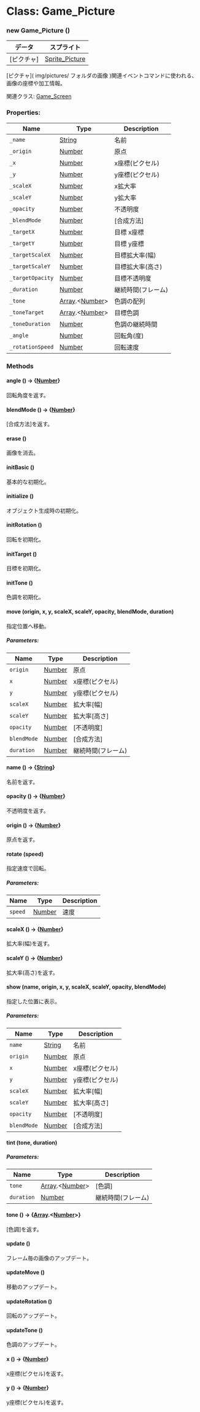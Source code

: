 # Class: Game_Picture

### new Game_Picture ()

| データ | スプライト |
| --- | --- |
| [ピクチャ] | [Sprite_Picture](Sprite_Picture.md) |

[ピクチャ]\( img/pictures/ フォルダの画像 )関連イベントコマンドに使われる、画像の座標や加工情報。

関連クラス: [Game_Screen](Game_Screen.md)


### Properties:

| Name | Type | Description |
| --- | --- | --- |
| `_name` | [String](String.md) | 名前 |
| `_origin` | [Number](Number.md) | 原点 |
| `_x` | [Number](Number.md) | x座標(ピクセル) |
| `_y` | [Number](Number.md) | y座標(ピクセル) |
| `_scaleX` | [Number](Number.md) | x拡大率 |
| `_scaleY` | [Number](Number.md) | y拡大率 |
| `_opacity` | [Number](Number.md) | 不透明度 |
| `_blendMode` | [Number](Number.md) | [合成方法] |
| `_targetX` | [Number](Number.md) | 目標 x座標 |
| `_targetY` | [Number](Number.md) | 目標 y座標 |
| `_targetScaleX` | [Number](Number.md) | 目標拡大率(幅) |
| `_targetScaleY` | [Number](Number.md) | 目標拡大率(高さ) |
| `_targetOpacity` | [Number](Number.md) | 目標不透明度 |
| `_duration` | [Number](Number.md) | 継続時間(フレーム) |
| `_tone` | [Array](Array.md).&lt;[Number](Number.md)&gt; | 色調の配列 |
| `_toneTarget` | [Array](Array.md).&lt;[Number](Number.md)&gt; | 目標色調 |
| `_toneDuration` | [Number](Number.md) | 色調の継続時間 |
| `_angle` | [Number](Number.md) | 回転角(度) |
| `_rotationSpeed` | [Number](Number.md) | 回転速度 |


### Methods

#### angle () → {[Number](Number.md)}
回転角度を返す。


#### blendMode () → {[Number](Number.md)}
[合成方法]を返す。


#### erase ()
画像を消去。


#### initBasic ()
基本的な初期化。


#### initialize ()
オブジェクト生成時の初期化。


#### initRotation ()
回転を初期化。


#### initTarget ()
目標を初期化。


#### initTone ()
色調を初期化。


#### move (origin, x, y, scaleX, scaleY, opacity, blendMode, duration)
指定位置へ移動。

##### Parameters:

| Name | Type | Description |
| --- | --- | --- |
| `origin` | [Number](Number.md) | 原点 |
| `x` | [Number](Number.md) | x座標(ピクセル) |
| `y` | [Number](Number.md) | y座標(ピクセル) |
| `scaleX` | [Number](Number.md) | 拡大率[幅] |
| `scaleY` | [Number](Number.md) | 拡大率[高さ] |
| `opacity` | [Number](Number.md) | [不透明度] |
| `blendMode` | [Number](Number.md) | [合成方法] |
| `duration` | [Number](Number.md) | 継続時間(フレーム) |


#### name () → {[String](String.md)}
名前を返す。


#### opacity () → {[Number](Number.md)}
不透明度を返す。


#### origin () → {[Number](Number.md)}
原点を返す。


#### rotate (speed)
指定速度で回転。

##### Parameters:

| Name | Type | Description |
| --- | --- | --- |
| `speed` | [Number](Number.md) | 速度 |


#### scaleX () → {[Number](Number.md)}
拡大率(幅)を返す。


#### scaleY () → {[Number](Number.md)}
拡大率(高さ)を返す。


#### show (name, origin, x, y, scaleX, scaleY, opacity, blendMode)
指定した位置に表示。

##### Parameters:

| Name | Type | Description |
| --- | --- | --- |
| `name` | [String](String.md) | 名前 |
| `origin` | [Number](Number.md) | 原点 |
| `x` | [Number](Number.md) | x座標(ピクセル) |
| `y` | [Number](Number.md) | y座標(ピクセル) |
| `scaleX` | [Number](Number.md) | 拡大率[幅] |
| `scaleY` | [Number](Number.md) | 拡大率[高さ] |
| `opacity` | [Number](Number.md) | [不透明度] |
| `blendMode` | [Number](Number.md) | [合成方法] |


#### tint (tone, duration)

##### Parameters:

| Name | Type | Description |
| --- | --- | --- |
| `tone` | [Array](Array.md).<[Number](Number.md)> | [色調] |
| `duration` | [Number](Number.md) | 継続時間(フレーム) |


#### tone () → {[Array](Array.md).<[Number](Number.md)>}
[色調]を返す。


#### update ()
フレーム毎の画像のアップデート。


#### updateMove ()
移動のアップデート。


#### updateRotation ()
回転のアップデート。


#### updateTone ()
色調のアップデート。


#### x () → {[Number](Number.md)}
x座標(ピクセル)を返す。


#### y () → {[Number](Number.md)}
y座標(ピクセル)を返す。


